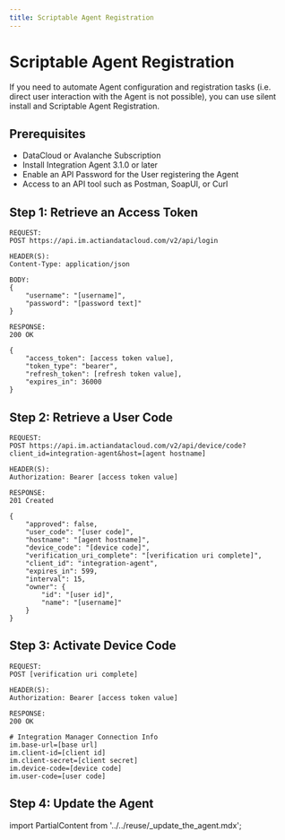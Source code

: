 ```yaml
---
title: Scriptable Agent Registration
---
```


# Scriptable Agent Registration

If you need to automate Agent configuration and registration tasks (i.e. direct user interaction with the Agent is not possible), you can use silent install and Scriptable Agent Registration.

## Prerequisites

* DataCloud or Avalanche Subscription
* Install Integration Agent 3.1.0 or later
* Enable an API Password for the User registering the Agent
* Access to an API tool such as Postman, SoapUI, or Curl

## Step 1: Retrieve an Access Token

```
REQUEST:
POST https://api.im.actiandatacloud.com/v2/api/login

HEADER(S):
Content-Type: application/json

BODY:
{
    "username": "[username]",
    "password": "[password text]"
}
```

```
RESPONSE:
200 OK

{
    "access_token": [access token value],
    "token_type": "bearer",
    "refresh_token": [refresh token value],
    "expires_in": 36000
}
```

## Step 2: Retrieve a User Code

```
REQUEST:
POST https://api.im.actiandatacloud.com/v2/api/device/code?client_id=integration-agent&host=[agent hostname]

HEADER(S):
Authorization: Bearer [access token value]
```

```
RESPONSE:
201 Created

{
    "approved": false,
    "user_code": "[user code]",
    "hostname": "[agent hostname]",
    "device_code": "[device code]",
    "verification_uri_complete": "[verification uri complete]",
    "client_id": "integration-agent",
    "expires_in": 599,
    "interval": 15,
    "owner": {
        "id": "[user id]",
        "name": "[username]"
    }
}
```

## Step 3: Activate Device Code

```
REQUEST:
POST [verification uri complete]

HEADER(S):
Authorization: Bearer [access token value]
```

```
RESPONSE:
200 OK

# Integration Manager Connection Info
im.base-url=[base url]
im.client-id=[client id]
im.client-secret=[client secret]
im.device-code=[device code]
im.user-code=[user code]
```

## Step 4: Update the Agent

import PartialContent from '../../reuse/_update_the_agent.mdx';

<PartialContent name="update_the_agent" />
